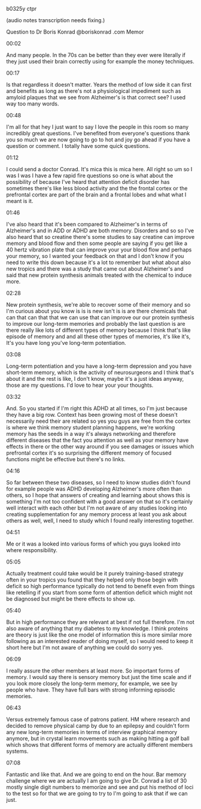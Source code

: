 b0325y ctpr

(audio notes transcription needs fixing.)

Question to Dr Boris Konrad @boriskonrad .com Memor

00:02

And many people. In the 70s can be better than they ever were literally if they just used their brain correctly using for example the money techniques.

00:17

Is that regardless it doesn't matter. Years the method of low side it can first and benefits as long as there's not a physiological impediment such as amyloid plaques that we see from Alzheimer's is that correct see? I used way too many words.

00:48

I'm all for that hey I just want to say I love the people in this room so many incredibly great questions. I've benefited from everyone's questions thank you so much we are now going to go to hot and joy go ahead if you have a question or comment. I totally have some quick questions.

01:12

I could send a doctor Conrad. It's mica this is mica here. All right so um so I was I was I have a few rapid fire questions so one is what about the possibility of because I've heard that attention deficit disorder has sometimes there's like less blood activity and the the frontal cortex or the prefrontal cortex are part of the brain and a frontal lobes and what what I meant is it.

01:46

I've also heard that it's been compared to Alzheimer's in terms of Alzheimer's and in ADD or ADHD are both memory. Disorders and so so I've also heard that so creatine there's some studies to say creatine can improve memory and blood flow and then some people are saying if you get like a 40 hertz vibration plate that can improve your your blood flow and perhaps your memory, so I wanted your feedback on that and I don't know if you need to write this down because it's a lot to remember but what about also new tropics and there was a study that came out about Alzheimer's and said that new protein synthesis animals treated with the chemical to induce more.

02:28

New protein synthesis, we're able to recover some of their memory and so I'm curious about you know is is is new isn't is is are there chemicals that can that can that that we can use that can improve our our protein synthesis to improve our long-term memories and probably the last question is are there really like lots of different types of memory because I think that's like episode of memory and and all these other types of memories, it's like it's, It's you have long you've long-term potentiation.

03:08

Long-term potentiation and you have a long-term depression and you have short-term memory, which is the activity of neurosurgeons and I think that's about it and the rest is like, I don't know, maybe it's a just ideas anyway, those are my questions. I'd love to hear your your thoughts.

03:32

And. So you started if I'm right this ADHD at all times, so I'm just because they have a big row. Context has been growing most of these doesn't necessarily need their are related so yes you guys are free from the cortex is where we think memory student planning happens, we're working memory has the seeds in a way it's always networking and therefore different diseases that the fact you attention as well as your memory have effects in there or the other way around if you see damages or issues which prefrontal cortex it's so surprising the different memory of focused functions might be effective but there's no links.

04:16

So far between these two diseases, so I need to know studies didn't found for example people was ADHD developing Alzheimer's more often than others, so I hope that answers of creating and learning about shows this is something I'm not too confident with a good answer on that so it's certainly well interact with each other but I'm not aware of any studies looking into creating supplementation for any memory process at least you ask about others as well, well, I need to study which I found really interesting together.

04:51

Me or it was a looked into various forms of which you guys looked into where responsibility.

05:05

Actually treatment could take would be it purely training-based strategy often in your tropics you found that they helped only those begin with deficit so high performance typically do not tend to benefit even from things like retelling if you start from some form of attention deficit which might not be diagnosed but might be there effects to show up.

05:40

But in high performance they are relevant at best if not full therefore. I'm not also aware of anything that my diabetes to my knowledge. I think proteins are theory is just like the one model of information this is more similar more following as an interested reader of doing myself, so I would need to keep it short here but I'm not aware of anything we could do sorry yes.

06:09

I really assure the other members at least more. So important forms of memory. I would say there is sensory memory but just the time scale and if you look more closely the long-term memory, for example, we see by people who have. They have full bars with strong informing episodic memories.

06:43

Versus extremely famous case of patrons patient. HM where research and decided to remove physical camp by due to an epilepsy and couldn't form any new long-term memories in terms of interview graphical memory anymore, but in crystal learn movements such as making hitting a golf ball which shows that different forms of memory are actually different members systems.

07:08

Fantastic and like that. And we are going to end on the hour. Bar memory challenge where we are actually I am going to give Dr. Conrad a list of 30 mostly single digit numbers to memorize and see and put his method of loci to the test so for that we are going to try to I'm going to ask that if we can just.
